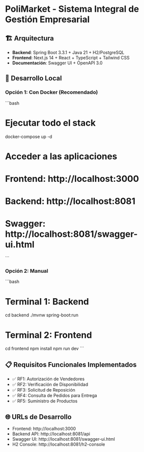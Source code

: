 # PoliMarket - Sistema Integral de Gestión Empresarial

## 🏗️ Arquitectura
- **Backend**: Spring Boot 3.3.1 + Java 21 + H2/PostgreSQL
- **Frontend**: Next.js 14 + React + TypeScript + Tailwind CSS
- **Documentación**: Swagger UI + OpenAPI 3.0

## 🚀 Desarrollo Local

### Opción 1: Con Docker (Recomendado)
\`\`\`bash
# Ejecutar todo el stack
docker-compose up -d

# Acceder a las aplicaciones
# Frontend: http://localhost:3000
# Backend: http://localhost:8081
# Swagger: http://localhost:8081/swagger-ui.html
\`\`\`

### Opción 2: Manual
\`\`\`bash
# Terminal 1: Backend
cd backend
./mvnw spring-boot:run

# Terminal 2: Frontend
cd frontend
npm install
npm run dev
\`\`\`

## 📋 Requisitos Funcionales Implementados
- ✅ RF1: Autorización de Vendedores
- ✅ RF2: Verificación de Disponibilidad
- ✅ RF3: Solicitud de Reposición
- ✅ RF4: Consulta de Pedidos para Entrega
- ✅ RF5: Suministro de Productos

## 🌐 URLs de Desarrollo
- Frontend: http://localhost:3000
- Backend API: http://localhost:8081/api
- Swagger UI: http://localhost:8081/swagger-ui.html
- H2 Console: http://localhost:8081/h2-console
